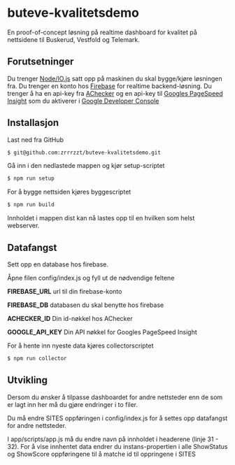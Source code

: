 # buteve-kvalitetsdemo
En proof-of-concept løsning på realtime dashboard for kvalitet på nettsidene til Buskerud, Vestfold og Telemark.

## Forutsetninger
Du trenger [Node/IO.js](https://nodejs.org/) satt opp på maskinen du skal bygge/kjøre løsningen fra.
Du trenger en konto hos [Firebase](https://www.firebase.com/) for realtime backend-løsning.
Du trenger å ha en api-key fra [AChecker](http://achecker.ca/register.php) og en api-key til [Googles PageSpeed Insight](https://developers.google.com/speed/pagespeed/insights/) som du aktiverer i 
[Google Developer Console](https://console.developers.google.com/)

## Installasjon
Last ned fra GitHub
```sh
$ git@github.com:zrrrzzt/buteve-kvalitetsdemo.git
```

Gå inn i den nedlastede mappen og kjør setup-scriptet
```sh
$ npm run setup
```

For å bygge nettsiden kjøres byggescriptet
```sh
$ npm run build
```

Innholdet i mappen dist kan nå lastes opp til en hvilken som helst webserver.

## Datafangst

Sett opp en database hos firebase.

Åpne filen config/index.js og fyll ut de nødvendige feltene

**FIREBASE_URL** url til din firebase-konto

**FIREBASE_DB** databasen du skal benytte hos firebase

**ACHECKER_ID** Din id-nøkkel hos AChecker

**GOOGLE_API_KEY** Din API nøkkel for Googles PageSpeed Insight

For å hente inn nyeste data kjøres collectorscriptet
```sh
$ npm run collector
```

## Utvikling

Dersom du ønsker å tilpasse dashboardet for andre nettsteder enn de som er lagt inn her må du gjøre endringer i to filer.

Du må endre SITES oppføringen i config/index.js for å settes opp datafangst for andre nettsteder.
 
I app/scripts/app.js må du endre navn på innholdet i headerene (linje 31 - 32).
For å vise innhentet data endrer du instans-propertien i alle ShowStatus og ShowScore oppføringene til å matche id til oppringene i SITES
